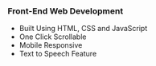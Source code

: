 ### Front-End Web Development
- Built Using HTML, CSS and JavaScript
- One Click Scrollable
- Mobile Responsive
- Text to Speech Feature
